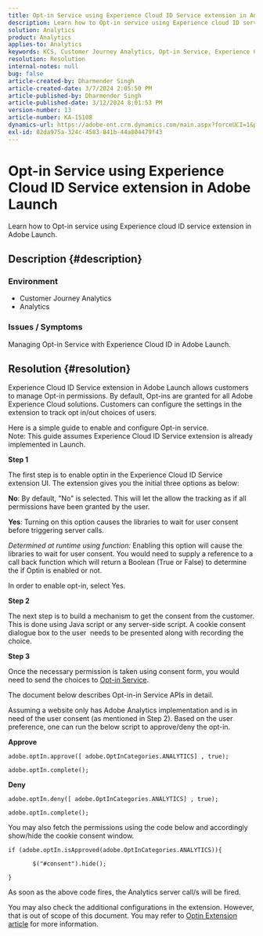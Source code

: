 ```yaml
---
title: Opt-in Service using Experience Cloud ID Service extension in Adobe Launch
description: Learn how to Opt-in service using Experience cloud ID service extension in Adobe Launch.
solution: Analytics
product: Analytics
applies-to: Analytics
keywords: KCS, Customer Journey Analytics, Opt-in Service, Experience Cloud ID Service extension, Adobe Launch, Adobe Analytics
resolution: Resolution
internal-notes: null
bug: false
article-created-by: Dharmender Singh
article-created-date: 3/7/2024 2:05:50 PM
article-published-by: Dharmender Singh
article-published-date: 3/12/2024 8:01:53 PM
version-number: 13
article-number: KA-15108
dynamics-url: https://adobe-ent.crm.dynamics.com/main.aspx?forceUCI=1&pagetype=entityrecord&etn=knowledgearticle&id=9324ddc9-8bdc-ee11-904d-6045bd006d92
exl-id: 82da975a-324c-4583-841b-44a804479f43
---
```

# Opt-in Service using Experience Cloud ID Service extension in Adobe Launch


Learn how to Opt-in service using Experience cloud ID service extension in Adobe Launch.

## Description {#description}


### Environment

- Customer Journey Analytics
- Analytics




### Issues / Symptoms

Managing Opt-in Service with Experience Cloud ID in Adobe Launch.


## Resolution {#resolution}


Experience Cloud ID Service extension in Adobe Launch allows customers to manage Opt-in permissions. By default, Opt-ins are granted for all Adobe Experience Cloud solutions. Customers can configure the settings in the extension to track opt in/out choices of users.

Here is a simple guide to enable and configure Opt-in service.
<br>Note: This guide assumes Experience Cloud ID Service extension is already implemented in Launch.<br>


<b>Step 1</b>

The first step is to enable optin in the Experience Cloud ID Service extension UI. The extension gives you the initial three options as below:

<b>No</b>: By default, "No" is selected. This will let the allow the tracking as if all permissions have been granted by the user.

<b>Yes</b>: Turning on this option causes the libraries to wait for user consent before triggering server calls.

*Determined at runtime using function:* Enabling this option will cause the libraries to wait for user consent. You would need to supply a reference to a call back function which will return a Boolean (True or False) to determine the if Optin is enabled or not.

In order to enable opt-in, select Yes.



<b>Step 2</b>

The next step is to build a mechanism to get the consent from the customer. This is done using Java script or any server-side script. A cookie consent dialogue box to the user  needs to be presented along with recording the choice.



<b>Step 3</b>

Once the necessary permission is taken using consent form, you would need to send the choices to [Opt-in Service](https://experienceleague.adobe.com/docs/id-service/using/implementation/opt-in-service/launch.html).

The document below describes Opt-in-in Service APIs in detail.

Assuming a website only has Adobe Analytics implementation and is in need of the user consent (as mentioned in Step 2). Based on the user preference, one can run the below script to approve/deny the opt-in.

<b>Approve</b>


```
adobe.optIn.approve([ adobe.OptInCategories.ANALYTICS] , true);

adobe.optIn.complete();
```




<b>Deny</b>


```
adobe.optIn.deny([ adobe.OptInCategories.ANALYTICS] , true);

adobe.optIn.complete();
```




You may also fetch the permissions using the code below and accordingly show/hide the cookie consent window.


```
if (adobe.optIn.isApproved(adobe.OptInCategories.ANALYTICS)){

       $("#consent").hide();

}
```




As soon as the above code fires, the Analytics server call/s will be fired.

You may also check the additional configurations in the extension. However, that is out of scope of this document. You may refer to [Optin Extension article](https://experienceleague.adobe.com/docs/id-service/using/implementation/opt-in-service/launch.html) for more information.
